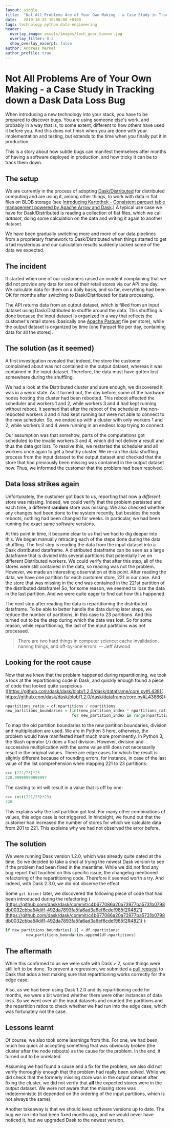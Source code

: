 ```yaml
---
layout: single
title:  "Not All Problems Are of Your Own Making - a Case Study in Tracking down a Dask Data Loss Bug"
date:   2019-10-25 10:00:00 +0100
tags: technology python data-engineering
header:
  overlay_image: assets/images/tech_gear_banner.jpg
  overlay_filter: 0.2
  show_overlay_excerpt: false
author: Andreas Merkel
author_profile: true
---
```

# Not All Problems Are of Your Own Making - a Case Study in Tracking down a Dask Data Loss Bug

When introducing a new technology into your stack, you have to be prepared to discover
bugs. You are using someone else's work, and probably in a way that is, to some extent,
different to how others have used it before you. And this does not finish when you
are done with your implementation and testing, but extends to the time when you
finally put it in production.

This is a story about how subtle bugs can manifest themselves after months of having
a software deployed in production, and how tricky it can be to track them down.

## The setup

We are currently in the process of adopting
[Dask/Distributed](https://distributed.dask.org) for distributed computing and are using
it, among other things, to work with data in flat files on BLOB storage (see
[Introducing Kartothek - Consistent parquet table management powered by Apache Arrow and
Dask](https://tech.jda.com/introducing-kartothek/).)
A typical use case we have for Dask/Distributed is reading a collection of flat files,
which we call *dataset*, doing some calculation on the data and writing it again to
another dataset.

We have been gradually switching more and more of our data pipelines from a proprietary
framework to Dask/Distributed when
things started to get a tad mysterious and our calculation results suddenly lacked some
of the data we expected.

## The incident

It started when one of our customers raised an incident complaining that we did not
provide any data for one of their retail stores via our API one day. We calculate data for them
on a daily basis, and so far, everything had been OK for months after
switching to Dask/Distributed for data processing.

The API returns data from an output dataset, which is
filled from an input dataset using Dask/Distributed
to shuffle around the data. This shuffling is done because the input dataset is
organized in a way that reflects the customer's retail stores (basically one [Apache
Parquet](https://parquet.apache.org) file per store), while the output dataset is
organized by time (one Parquet file per day, containing data for all the stores).

## The solution (as it seemed)

A first investigation revealed that indeed, the store the customer complained about
was not contained in the output dataset, whereas it was contained in the input dataset.
Therefore, the data must have gotten lost somewhere during the shuffling.

We had a look at the Distributed cluster and sure enough, we discovered it was in a
weird state. As it turned out, the day before, some of the hardware nodes hosting this
cluster had been rebooted. This reboot affected the scheduler and workers 1 and 2, while
workers 3 and 4 had kept running without reboot.
It seemed that after the reboot of the scheduler, the non-rebooted workers 3 and 4 had kept
running but were not able to
connect to the new scheduler. So, we ended up with a cluster with only workers 1 and 2,
while workers 3 and 4 were running in an endless loop trying to connect.

Our assumption was that somehow, parts of the computations got scheduled to the invalid
workers 3 and 4, which did not deliver a result and thus the data got lost.
To resolve this, we restarted the scheduler and all workers once again to get a
healthy cluster. We re-ran the data shuffling process from the input dataset
to the output dataset and checked that the store that had previously been missing was
contained in the output dataset now. Thus, we informed the customer that the problem
had been resolved.

## Data loss strikes again

Unfortunately, the customer got back to us, reporting that now a *different* store was
missing. Indeed, we could verify that the problem persisted and each time, a different
**random** store was missing. We also checked whether any changes had been done to the
system recently, but besides the node reboots, nothing had been changed for weeks.
In particular, we had been running the exact same software versions.

At this point in time, it became clear to us that we had to dig deeper into this.
We began manually retracing each of the steps done during the data shuffling.
The first step is reading the data from the input dataset into a Dask distributed
dataframe. A distributed dataframe can
be seen as a large dataframe that is divided into several partitions that potentially
live on different Distributed workers.
We could verify that after this step, all of the stores were still contained
in the data, so reading was not the problem. However, we made an interesting observation
at this point. After reading the data, we have one partition
for each customer store, 221 in our case. And the store that was missing in the end was
contained in the 221st partition of the distributed dataframe! So, for some reason, we
seemed to lose the data in the last partition. And we were quite eager to find out how
this happened.

The next step after reading the data is repartitioning the distributed dataframe.
To be able to better handle the data during
later steps, we reduce the number of partitions, in this case to 23 partitions. And this
turned out to be the step during which the data was lost. So for some reason, while
repartitioning, the last of the input partitions was not processed.

> There are two hard things in computer science: cache invalidation, naming things, and off-by-one errors. -- Jeff Atwood

## Looking for the root cause

Now that we knew that the problem happened during repartitioning, we took a look at the
repartitioning code in Dask, and quickly enough found a piece of code that looked quite
suspicious ([https://github.com/dask/dask/blob/1.2.0/dask/dataframe/core.py#L438](
https://github.com/dask/dask/blob/1.2.0/dask/dataframe/core.py#L43866)):

```python
npartitions_ratio = df.npartitions / npartitions
new_partitions_boundaries = [int(new_partition_index * npartitions_ratio)
                             for new_partition_index in range(npartitions + 1)]
```

To map the old partition boundaries to the new partition boundaries, division
and multiplication are used. We are in Python 3 here, otherwise, the problem would have
manifested itself much more prominently. In Python 3, the Slash operator (`/`) does a float
division. However, division and successive multiplication with the same value still
does not necessarily result in the original values. There are edge cases for which
the result is slightly different because of rounding errors, for instance, in case
of the last value of the list comprehension when mapping 221 to 23 partitions:

```python
>>> (221/23)*23
220.99999999999997
```

The casting to int will result in a value that is off by one:
```python
>>> int((221/23)*23)
220
```

This explains why the last partition got lost. For many other combinations of values,
this edge case is not triggered. In hindsight, we found out that the customer had
increased the number of stores for which we calculate data from 201 to 221. This
explains why we had not observed the error before.

## The solution

We were running Dask version 1.2.0, which was already quite dated at the time. So we
decided to take a shot at trying the newest Dask version to see if the problem had
been fixed in the meantime. While we did not find any bug report that touched on this
specific issue, the changelog mentioned refactoring of the repartitioning code. Therefore
it seemed
worth a try. And indeed, with Dask 2.3.0, we did not observe the effect.

Some `git bisect` later, we discovered the following piece of code that had been
introduced during the refactoring (
[https://github.com/dask/dask/commit/c4b677086a20a73977ba5731b0798db0032cbba5#diff-492da7893fa5fa6ad3a6ef6cdef985f2R4821](https://github.com/dask/dask/commit/c4b677086a20a73977ba5731b0798db0032cbba5#diff-492da7893fa5fa6ad3a6ef6cdef985f2R4821)
):

```python
if new_partitions_boundaries[-1] < df.npartitions:
￼        new_partitions_boundaries.append(df.npartitions)
```

## The aftermath

While this confirmed to us we were safe with Dask > 2, some things were still left to be
done. To prevent a regression, we submitted a [pull request](https://github.com/dask/dask/pull/5433) to Dask that adds a test
making sure that repartitioning works correctly for the edge case.

Also, as we had been using Dask 1.2.0 and its repartitioning code for months, we were a bit
worried whether there were other instances of data loss. So we went over all the
input datasets and counted the partitions and the repartition ratios to check whether
we had run into the edge case, which was fortunately not the case.

## Lessons learnt

Of course, we also took some learnings from this.
For one, we had been much too quick at accepting something that was obviously
broken (the cluster after the node reboots) as the cause for the problem. In the end,
it turned out to be unrelated.

Assuming we had found a cause and a fix for the problem, we also did not verify
thoroughly enough that the problem had really been solved.
While we did check that the formerly missing store was in the output dataset after
fixing the cluster, we did not verify that **all** the expected stores were in the
output dataset. We were not aware that the missing store was indeterministic (it
depended on the ordering of the input partitions, which is not always the same).

Another takeaway is that we should keep software versions up to date. The bug we ran
into had been fixed months ago, and we would never have noticed it, had we
upgraded Dask to the newest version.

